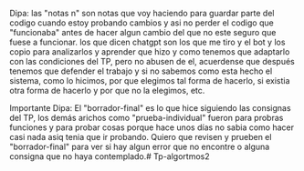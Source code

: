 Dipa: las "notas n" son notas que voy haciendo para guardar parte del codigo cuando estoy probando cambios y asi no
    perder el codigo que "funcionaba" antes de hacer algun cambio del que no este seguro que fuese a funcionar.
    los que dicen chatgpt son los que me tiro y el bot y los copio para analizarlos y aprender que hizo y como
    tenemos que adaptarlo con las condiciones del TP, pero no abusen de el, acuerdense que después tenemos que
    defender el trabajo y si no sabemos como esta hecho el sistema, como lo hicimos, por que elegimos tal forma de 
    hacerlo, si existia otra forma de hacerlo y por que no la elegimos, etc.

Importante 
    Dipa: El "borrador-final" es lo que hice siguiendo las consignas del TP, los demás arichos como "prueba-individual"
    fueron para probras funciones y para probar cosas porque hace unos días no sabia como hacer casi nada asiq tenia que
    ir probando. Quiero que revisen y prueben el "borrador-final" para ver si hay algun error que no encontre o alguna consigna que no haya contemplado.# Tp-algortmos2
